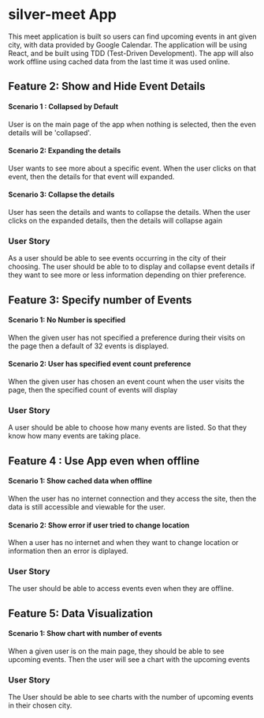 # silver-meet App
This meet application is built so users can find upcoming events in ant given city, with data provided by Google Calendar. The application will be using React, and be built using TDD (Test-Driven Development). The app will also work offline using cached data from the last time it was used online. 

## Feature 2: Show and Hide Event Details

#### Scenario 1 : Collapsed by Default
User is on the main page of the app when nothing is selected, then the even details will be 'collapsed'.
 
#### Scenario 2: Expanding the details
User wants to see more about a specific event. When the user clicks on that event, then the details for that event will expanded.

#### Scenario 3: Collapse the details
User has seen the details and wants to collapse the details. When the user clicks on the expanded details, then the details will collapse again
 
### User Story
As a user should be able to see events occurring in the city of their choosing. The user should be able to to display and collapse event details if they want to see more or less information depending on thier preference.

## Feature 3: Specify number of Events

#### Scenario 1: No Number is specified
When the given user has not specified a preference during their visits on the page then a default of 32 events is displayed.

#### Scenario 2: User has specified event count preference
When the given user has chosen an event count when the user visits the page, then the specified count of events will display
    
### User Story
A user should be able to choose how many events are listed. So that they know how many events are taking place.

## Feature 4 : Use App even when offline

#### Scenario 1: Show cached data when offline
When the user has no internet connection and they access the site, then the data is still accessible and viewable for the user.

#### Scenario 2: Show error if user tried to change location
When a user has no internet and when they want to change location or information then an error is diplayed. 

### User Story
The user should be able to access events even when they are offline.

## Feature 5: Data Visualization

#### Scenario 1: Show chart with number of events
When a given user is on the main page, they should be able to see upcoming events. Then the user will see a chart with the upcoming events

### User Story 
The User should be able to see charts with the number of upcoming events in their chosen city.
